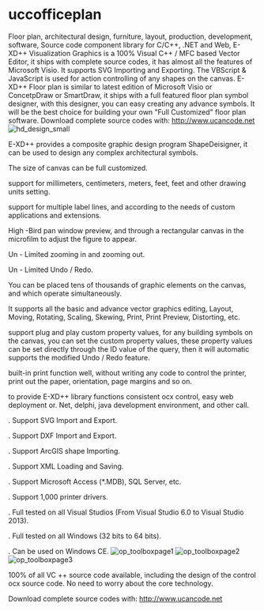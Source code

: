 # uccofficeplan
Floor plan, architectural design, furniture, layout, production, development, software, Source code component library for C/C++, .NET and Web,
E-XD++ Visualization Graphics is a 100% Visual C++ / MFC  based Vector Editor, it ships with complete source codes, it has almost all the features of Microsoft Visio. It supports SVG Importing and Exporting. The VBScript & JavaScript is used for action controlling of any shapes on the canvas. E-XD++ Floor plan is similar to latest edition of Microsoft Visio or ConcetpDraw or SmartDraw, it ships with a full featured floor plan symbol designer, with this designer, you can easy creating any advance symbols. It will be the best choice for building your own "Full Customized" floor plan software.
Download complete source codes with: http://www.ucancode.net
![hd_design_small](https://user-images.githubusercontent.com/96277629/154384819-4823b775-c0c4-40e3-a874-96f12e619adc.gif)

E-XD++ provides a composite graphic design program ShapeDeisigner, it can be used to design any complex architectural symbols.

   The size of canvas can be full customized.

   support for millimeters, centimeters, meters, feet, feet and other drawing units setting.

   support for multiple label lines, and according to the needs of custom applications and extensions.

   High -Bird pan window preview, and through a rectangular canvas in the microfilm to adjust the figure to appear.

   Un - Limited zooming in and zooming out.

   Un - Limited Undo / Redo.

   You can be placed tens of thousands of graphic elements on the canvas, and which operate simultaneously.

   It supports all the basic and advance vector graphics editing, Layout, Moving, Rotating, Scaling, Skewing, Print, Print Preview, Distorting, etc.

   support plug and play custom property values, for any building symbols on the canvas, you can set the custom property values, these property values ​​can be set directly through the ID value of the query, then it will automatic supports the modified Undo / Redo feature.

   built-in print function well, without writing any code to control the printer, print out the paper, orientation, page margins and so on.

   to provide E-XD++ library functions consistent ocx control, easy web deployment or. Net, delphi, java development environment, and other call.

  . Support SVG Import and Export.

  . Support DXF Import and Export.

  . Support ArcGIS shape Importing.

  . Support XML Loading and Saving.

  . Support Microsoft Access (*.MDB), SQL Server, etc.

  . Support 1,000 printer drivers.

  . Full tested on all Visual Studios (From Visual Studio 6.0 to Visual Studio 2013).

  . Full tested on all Windows (32 bits to 64 bits).

  . Can be used on Windows CE.
![op_toolboxpage1](https://user-images.githubusercontent.com/96277629/154384901-6c7d482b-622d-418a-a20f-1080833d598b.gif)
![op_toolboxpage2](https://user-images.githubusercontent.com/96277629/154384909-7409f7a5-2810-4a6b-94d7-91b82631bcf4.gif)
![op_toolboxpage3](https://user-images.githubusercontent.com/96277629/154384913-a4d114aa-bd1f-43ad-877f-47fbebe07da6.gif)

   100% of all VC ++ source code available, including the design of the control ocx source code.  No need to worry about the core technology.
   
   Download complete source codes with: http://www.ucancode.net
